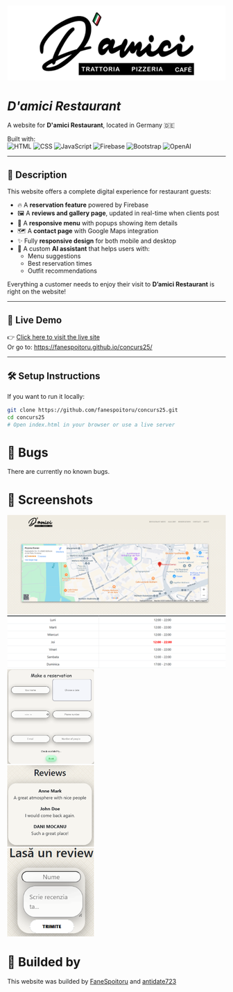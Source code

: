 ![D'amici Restaurant](logo-removebg-preview.png)

# *D'amici Restaurant*

A website for **D'amici Restaurant**, located in Germany 🇩🇪

Built with:  
![HTML](https://img.shields.io/badge/HTML5-E34F26?logo=html5&logoColor=white)
![CSS](https://img.shields.io/badge/CSS3-1572B6?logo=css3&logoColor=white)
![JavaScript](https://img.shields.io/badge/JavaScript-F7DF1E?logo=javascript&logoColor=black)
![Firebase](https://img.shields.io/badge/Firebase-ffca28?logo=firebase&logoColor=black)
![Bootstrap](https://img.shields.io/badge/Bootstrap-7952B3?logo=bootstrap&logoColor=white)
![OpenAI](https://img.shields.io/badge/OpenAI-412991?logo=openai&logoColor=white)

---

## 📖 Description

This website offers a complete digital experience for restaurant guests:

- 🔥 A **reservation feature** powered by Firebase
- 🖼️ A **reviews and gallery page**, updated in real-time when clients post
- 📃 A **responsive menu** with popups showing item details
- 🗺️ A **contact page** with Google Maps integration
- ✨ Fully **responsive design** for both mobile and desktop
- 🤖 A custom **AI assistant** that helps users with:
  - Menu suggestions
  - Best reservation times
  - Outfit recommendations

Everything a customer needs to enjoy their visit to **D’amici Restaurant** is right on the website!

---

## 🚀 Live Demo

👉 [Click here to visit the live site](https://fanespoitoru.github.io/concurs25/)  
Or go to: https://fanespoitoru.github.io/concurs25/

---

## 🛠️ Setup Instructions

If you want to run it locally:

```bash
git clone https://github.com/fanespoitoru/concurs25.git
cd concurs25
# Open index.html in your browser or use a live server
```
# 🐞 Bugs

There are currently no known bugs.

# 📸 Screenshots

<img src="screenshots\s1.png" alt="Homepage Screenshot" width="600"/>
<img src="screenshots\s2.png" alt="Homepage Screenshot" width="600"/><br>
<img src="screenshots\s3.png" alt="Homepage Screenshot" width="200"/><br>
<img src="screenshots\s4.png" alt="Homepage Screenshot" width="200"/><br>
<img src="screenshots\s5.png" alt="Homepage Screenshot" width="200"/>


# 👷 Builded by

This website was builded by [FaneSpoitoru](https://github.com/FaneSpoitoru) and [antidate723](https://github.com/antidate723)